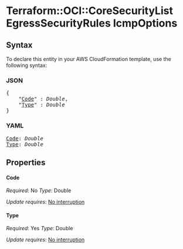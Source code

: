 # Terraform::OCI::CoreSecurityList EgressSecurityRules IcmpOptions

## Syntax

To declare this entity in your AWS CloudFormation template, use the following syntax:

### JSON

<pre>
{
    "<a href="#code" title="Code">Code</a>" : <i>Double</i>,
    "<a href="#type" title="Type">Type</a>" : <i>Double</i>
}
</pre>

### YAML

<pre>
<a href="#code" title="Code">Code</a>: <i>Double</i>
<a href="#type" title="Type">Type</a>: <i>Double</i>
</pre>

## Properties

#### Code

_Required_: No
_Type_: Double

_Update requires_: [No interruption](https://docs.aws.amazon.com/AWSCloudFormation/latest/UserGuide/using-cfn-updating-stacks-update-behaviors.html#update-no-interrupt)

#### Type

_Required_: Yes
_Type_: Double

_Update requires_: [No interruption](https://docs.aws.amazon.com/AWSCloudFormation/latest/UserGuide/using-cfn-updating-stacks-update-behaviors.html#update-no-interrupt)

